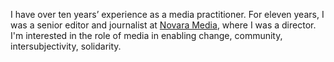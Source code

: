 I have over ten years’ experience as a media practitioner. For eleven years, I was a senior editor and journalist at [Novara Media](https://novaramedia.com), where I was a director. I'm interested in the role of media in enabling change, community, intersubjectivity, solidarity.
